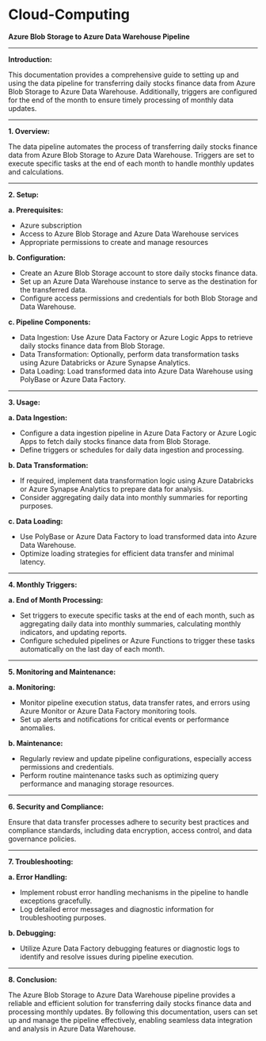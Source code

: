 # Cloud-Computing

**Azure Blob Storage to Azure Data Warehouse Pipeline**

---

**Introduction:**

This documentation provides a comprehensive guide to setting up and using the data pipeline for transferring daily stocks finance data from Azure Blob Storage to Azure Data Warehouse. Additionally, triggers are configured for the end of the month to ensure timely processing of monthly data updates.

---

**1. Overview:**

The data pipeline automates the process of transferring daily stocks finance data from Azure Blob Storage to Azure Data Warehouse. Triggers are set to execute specific tasks at the end of each month to handle monthly updates and calculations.

---

**2. Setup:**

**a. Prerequisites:**
   - Azure subscription
   - Access to Azure Blob Storage and Azure Data Warehouse services
   - Appropriate permissions to create and manage resources

**b. Configuration:**
   - Create an Azure Blob Storage account to store daily stocks finance data.
   - Set up an Azure Data Warehouse instance to serve as the destination for the transferred data.
   - Configure access permissions and credentials for both Blob Storage and Data Warehouse.

**c. Pipeline Components:**
   - Data Ingestion: Use Azure Data Factory or Azure Logic Apps to retrieve daily stocks finance data from Blob Storage.
   - Data Transformation: Optionally, perform data transformation tasks using Azure Databricks or Azure Synapse Analytics.
   - Data Loading: Load transformed data into Azure Data Warehouse using PolyBase or Azure Data Factory.

---

**3. Usage:**

**a. Data Ingestion:**
   - Configure a data ingestion pipeline in Azure Data Factory or Azure Logic Apps to fetch daily stocks finance data from Blob Storage.
   - Define triggers or schedules for daily data ingestion and processing.

**b. Data Transformation:**
   - If required, implement data transformation logic using Azure Databricks or Azure Synapse Analytics to prepare data for analysis.
   - Consider aggregating daily data into monthly summaries for reporting purposes.

**c. Data Loading:**
   - Use PolyBase or Azure Data Factory to load transformed data into Azure Data Warehouse.
   - Optimize loading strategies for efficient data transfer and minimal latency.

---

**4. Monthly Triggers:**

**a. End of Month Processing:**
   - Set triggers to execute specific tasks at the end of each month, such as aggregating daily data into monthly summaries, calculating monthly indicators, and updating reports.
   - Configure scheduled pipelines or Azure Functions to trigger these tasks automatically on the last day of each month.

---

**5. Monitoring and Maintenance:**

**a. Monitoring:**
   - Monitor pipeline execution status, data transfer rates, and errors using Azure Monitor or Azure Data Factory monitoring tools.
   - Set up alerts and notifications for critical events or performance anomalies.

**b. Maintenance:**
   - Regularly review and update pipeline configurations, especially access permissions and credentials.
   - Perform routine maintenance tasks such as optimizing query performance and managing storage resources.

---

**6. Security and Compliance:**

Ensure that data transfer processes adhere to security best practices and compliance standards, including data encryption, access control, and data governance policies.

---

**7. Troubleshooting:**

**a. Error Handling:**
   - Implement robust error handling mechanisms in the pipeline to handle exceptions gracefully.
   - Log detailed error messages and diagnostic information for troubleshooting purposes.

**b. Debugging:**
   - Utilize Azure Data Factory debugging features or diagnostic logs to identify and resolve issues during pipeline execution.

---

**8. Conclusion:**

The Azure Blob Storage to Azure Data Warehouse pipeline provides a reliable and efficient solution for transferring daily stocks finance data and processing monthly updates. By following this documentation, users can set up and manage the pipeline effectively, enabling seamless data integration and analysis in Azure Data Warehouse.

